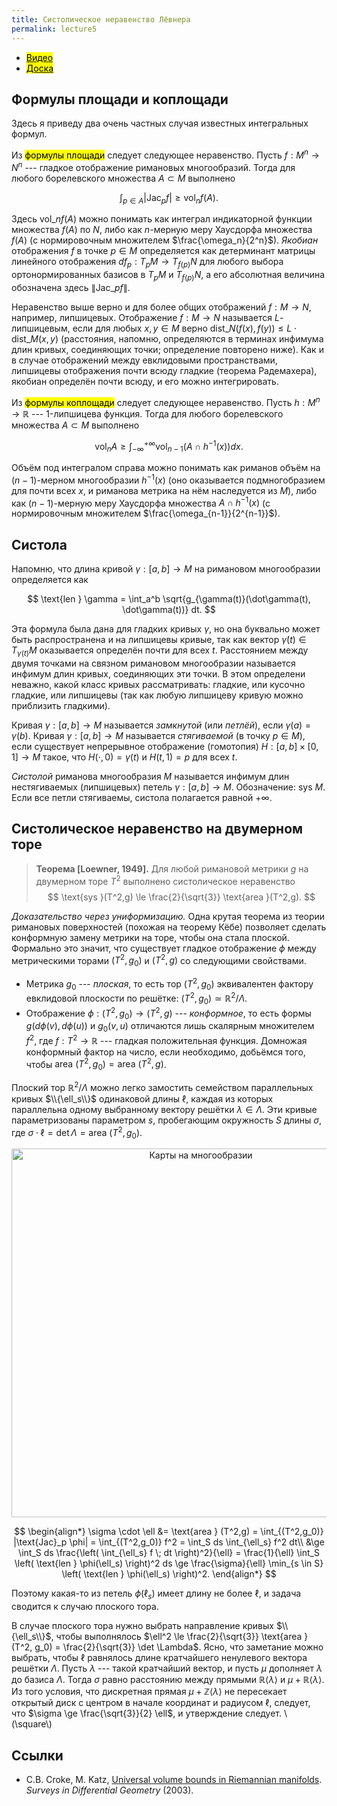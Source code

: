 ```yaml
---
title: Систолическое неравенство Лёвнера
permalink: lecture5
---
```


+ [<mark>Видео</mark>](https://drive.google.com/file/d/17kAPEFyOLaSj0x0yQw3wYJq5TXzeo3NX/view?usp=sharing)
+ [<mark>Доска</mark>]({{site.baseurl}}/whiteboard/lec5.pdf)


## Формулы площади и коплощади

Здесь я приведу два очень частных случая известных интегральных формул.

Из <mark>формулы площади</mark> следует следующее неравенство. Пусть $f: M^n \to N^n$ --- гладкое отображение римановых многообразий. Тогда для любого борелевского множества $A \subset M$ выполнено 

$$
\int_{p\in A} |\text{Jac}_p f| \ge \text{vol}_n  f(A).
$$

Здесь $\text{vol}\_n  f(A)$ можно понимать как интеграл индикаторной функции множества $f(A)$ по $N$, либо как $n$-мерную меру Хаусдорфа множества $f(A)$ (с нормировочным множителем $\frac{\omega_n}{2^n}$). _Якобиан_ отображения $f$ в точке $p \in M$ определяется как детерминант матрицы линейного отображения $df_p : T_pM \to T_{f(p)}N$ для любого выбора ортонормированных базисов в $T_pM$ и $T_{f(p)}N$, а его абсолютная величина обозначена здесь $\|\text{Jac}\_p f\|$. 

Неравенство выше верно и для более общих отображений $f: M \to N$, например, липшицевых. Отображение $f: M \to N$ называется $L$-липшицевым, если для любых $x,y \in M$ верно $\text{dist}\_N(f(x),f(y)) \le L \cdot \text{dist}\_M (x,y)$ (расстояния, напомню, определяются в терминах инфимума длин кривых, соединяющих точки; определение повторено ниже). Как и в случае отображений между евклидовыми пространствами, липшицевы отображения почти всюду гладкие (теорема Радемахера), якобиан определён почти всюду, и его можно интегрировать.

Из <mark>формулы коплощади</mark> следует следующее неравенство. Пусть $h : M^n \to \mathbb{R}$ --- $1$-липшицева функция. Тогда для любого борелевского множества $A \subset M$ выполнено 

$$
\text{vol}_n A \ge \int_{-\infty}^{+\infty} \text{vol}_{n-1} (A \cap h^{-1}(x)) dx. 
$$

Объём под интегралом справа можно понимать как риманов объём на $(n-1)$-мерном многообразии $h^{-1}(x)$ (оно оказывается подмногобразием для почти всех $x$, и риманова метрика на нём наследуется из $M$), либо как $(n-1)$-мерную меру Хаусдорфа множества $A \cap h^{-1}(x)$ (с нормировочным множителем $\frac{\omega_{n-1}}{2^{n-1}}$).

## Систола

Напомню, что длина кривой $\gamma : [a,b] \to M$ на римановом многообразии определяется как

$$
\text{len } \gamma = \int_a^b \sqrt{g_{\gamma(t)}(\dot\gamma(t), \dot\gamma(t))} dt.
$$

Эта формула была дана для гладких кривых $\gamma$, но она буквально может быть распространена и на липшицевы кривые, так как вектор $\dot\gamma(t) \in T_{\gamma(t)}M$ оказывается определён почти для всех $t$. Расстоянием между двумя точками на связном римановом многообразии называется инфимум длин кривых, соединяющих эти точки. В этом определени неважно, какой класс кривых рассматривать: гладкие, или кусочно гладкие, или липшицевы (так как любую липшицеву кривую можно приблизить гладкими).

Кривая $\gamma : [a,b] \to M$ называется _замкнутой_ (или _петлёй_), если $\gamma(a) = \gamma(b)$. Кривая $\gamma : [a,b] \to M$ называется _стягиваемой_ (в точку $p \in M$), если существует непрерывное отображение (гомотопия) $H: [a,b]\times [0,1] \to M$ такое, что $H(\cdot,0) = \gamma(t)$ и $H(t,1) = p$ для всех $t$. 

_Систолой_ риманова многообразия $M$ называется инфимум длин нестягиваемых (липшицевых) петель $\gamma : [a,b] \to M$. Обозначение: $\text{sys } M$. Если все петли стягиваемы, систола полагается равной $+\infty$.

## Систолическое неравенство на двумерном торе

> **Теорема [Loewner, 1949].** Для любой римановой метрики $g$ на двумерном торе $T^2$ выполнено систолическое неравенство
$$
\text{sys }(T^2,g) \le \frac{2}{\sqrt{3}} \text{area }(T^2,g).
$$

_Доказательство через униформизацию._
Одна крутая теорема из теории римановых поверхностей (похожая на теорему Кёбе) позволяет сделать конформную замену метрики на торе, чтобы она стала плоской. Формально это значит, что существует гладкое отображение $\phi$ между метрическими торами $(T^2,g_0)$ и $(T^2,g)$ со следующими свойствами.

+ Метрика $g_0$ --- _плоская_, то есть тор $(T^2,g_0)$ эквивалентен фактору евклидовой плоскости по решётке: $(T^2,g_0) \simeq \mathbb{R}^2 / \Lambda$. 
+ Отображение $\phi : (T^2,g_0) \to (T^2,g)$ --- _конформное_, то есть формы $g(d\phi(v),d\phi(u))$ и $g_0(v,u)$ отличаются лишь скалярным множителем $f^2$, где $f: T^2 \to \mathbb{R}$ --- гладкая положительная функция. Домножая конформный фактор на число, если необходимо, добьёмся того, чтобы $\text{area } (T^2,g_0) = \text{area } (T^2,g)$.

Плоский тор $\mathbb{R}^2 / \Lambda$ можно легко замостить семейством параллельных кривых $\\{\ell_s\\}$ одинаковой длины $\ell$, каждая из которых параллельна одному выбранному вектору решётки $\lambda \in \Lambda$. Эти кривые параметризованы параметром $s$, пробегающим окружность $S$ длины $\sigma$, где $\sigma \cdot \ell = \det \Lambda = \text{area } (T^2,g_0)$.  

<p align="center">
<img src="{{site.baseurl}}/images/lec5con.svg" alt="Карты на многообразии" title="Рисунок:  Zuoqin Wang" width="590"> 
</p>


$$
\begin{align*}
\sigma \cdot \ell &= \text{area } (T^2,g) = \int_{(T^2,g_0)} |\text{Jac}_p \phi| = \int_{(T^2,g_0)} f^2 = \int_S ds \int_{\ell_s} f^2 dt\\
&\ge \int_S ds \frac{\left( \int_{\ell_s} f \; dt \right)^2}{\ell} = \frac{1}{\ell} \int_S \left( \text{len } \phi(\ell_s) \right)^2 ds \ge \frac{\sigma}{\ell} \min_{s \in S} \left( \text{len } \phi(\ell_s) \right)^2.
\end{align*}
$$

Поэтому какая-то из петель $\phi(\ell_s)$ имеет длину не более $\ell$, и задача сводится к случаю плоского тора. 

В случае плоского тора нужно выбрать направление кривых $\\{\ell_s\\}$, чтобы выполнялось $\ell^2 \le \frac{2}{\sqrt{3}} \text{area } (T^2, g_0) = \frac{2}{\sqrt{3}} \det \Lambda$. Ясно, что заметание можно выбрать, чтобы $\ell$ равнялось длине кратчайшего ненулевого вектора решётки $\Lambda$. Пусть $\lambda$ --- такой кратчайший вектор, и пусть $\mu$ дополняет $\lambda$ до базиса $\Lambda$. Тогда $\sigma$ равно расстоянию между прямыми $\mathbb{R}\langle \lambda \rangle$ и $\mu + \mathbb{R}\langle \lambda \rangle$. Из того условия, что дискретная прямая $\mu + \mathbb{Z}\langle \lambda \rangle$ не пересекает открытый диск с центром в начале координат и радиусом $\ell$, следует, что $\sigma \ge \frac{\sqrt{3}}{2} \ell$, и утверждение следует.
\\(\square\\)

## Cсылки
+ C.B. Croke, M. Katz, [Universal volume bounds in Riemannian manifolds](https://www.intlpress.com/site/pub/files/_fulltext/journals/sdg/2003/0008/0001/SDG-2003-0008-0001-a004.pdf). _Surveys in Differential Geometry_ (2003).